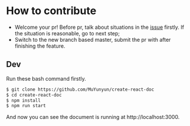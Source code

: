 # How to contribute

* Welcome your pr! Before pr, talk about situations in the [issue](https://github.com/MuYunyun/create-react-doc/issues/new) firstly. If the situation is reasonable, go to next step;
* Switch to the new branch based master, submit the pr with after finishing the feature.

## Dev

Run these bash command firstly.

```bash
$ git clone https://github.com/MuYunyun/create-react-doc
$ cd create-react-doc
$ npm install
$ npm run start
```

And now you can see the document is running at http://localhost:3000.
